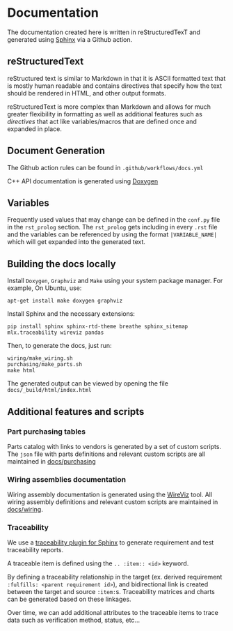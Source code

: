 # Documentation

The documentation created here is written in reStructuredTexT and generated using [Sphinx](https://www.sphinx-doc.org/en/master/) via a Github action.

## reStructuredText

reStructured text is similar to Markdown in that it is ASCII formatted text that is mostly human readable and contains directives that specify how the text should be rendered in HTML, and other output formats.

reStructuredText is more complex than Markdown and allows for much greater flexibility in formatting as well as additional features such as *directives* that act like variables/macros that are defined once and expanded in place.

## Document Generation

The Github action rules can be found in `.github/workflows/docs.yml`

C++ API documentation is generated using [Doxygen](https://github.com/doxygen/doxygen)

## Variables

Frequently used values that may change can be defined in the `conf.py` file in the `rst_prolog` section. The `rst_prolog` gets including in every `.rst` file and the variables can be referenced by using the format `|VARIABLE_NAME|` which will get expanded into the generated text.

## Building the docs locally

Install `Doxygen`, `Graphviz` and `Make` using your system package manager. For example, On Ubuntu, use:
```shell
apt-get install make doxygen graphviz
```

Install Sphinx and the necessary extensions:
```shell
pip install sphinx sphinx-rtd-theme breathe sphinx_sitemap mlx.traceability wireviz pandas
```

Then, to generate the docs, just run:
```shell
wiring/make_wiring.sh
purchasing/make_parts.sh
make html
```

The generated output can be viewed by opening the file `docs/_build/html/index.html`

## Additional features and scripts

### Part purchasing tables

Parts catalog with links to vendors is generated by a set of custom scripts. The `json` file with parts definitions and relevant custom scripts are all maintained in [docs/purchasing](purchasing)

### Wiring assemblies documentation

Wiring assembly documentation is generated using the [WireViz](https://github.com/formatc1702/WireViz) tool. All wiring assembly definitions and relevant custom scripts are maintained in [docs/wiring](wiring).


### Traceability

We use a [traceability plugin for Sphinx](https://melexis.github.io/sphinx-traceability-extension/index.html) to generate requirement and test traceability reports.

A traceable item is defined using the `.. :item:: <id>` keyword.

By defining a traceability relationship in the target (ex. derived requirement
`:fulfills: <parent requirement id>`), and bidirectional link is created between
 the target and source `:item:`s. Traceability matrices and charts can be
 generated based on these linkages.

Over time, we can add additional attributes to the traceable items to trace data
 such as verification method, status, etc...
